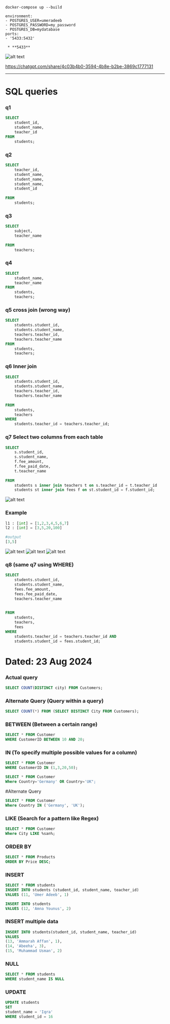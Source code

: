 `docker-compose up --build`
```
environment:                  
- POSTGRES_USER=umeradeeb
- POSTGRES_PASSWORD=my_password
- POSTGRES_DB=mydatabase
ports:
- '5433:5432' 
```
     * **5433**


![alt text](image-1.png)

https://chatgpt.com/share/4c03b4b0-3594-4b8e-b2be-3869c1777131


----------------
# SQL queries


### q1
```sql
SELECT
	student_id,
	student_name,
	teacher_id
FROM 
    students;
```
### q2
```sql
SELECT
	teacher_id,
	student_name,
	student_name,
	student_name,
	student_id
	
FROM 
    students;
```

### q3
```sql
SELECT
	subject,
	teacher_name
	
FROM 
	teachers;
```

### q4
```sql
SELECT
	student_name,
	teacher_name
FROM
	students,
	teachers;
```

### q5 cross join (wrong way)
```sql
SELECT
	students.student_id,
	students.student_name,
	teachers.teacher_id,
	teachers.teacher_name
FROM
	students,
	teachers;
```

### q6 Inner join
```sql
SELECT
	students.student_id,
	students.student_name,
	teachers.teacher_id,
	teachers.teacher_name
	
FROM 
	students,
	teachers
WHERE
	students.teacher_id = teachers.teacher_id;
```

### q7 Select two columns from each table
```sql
SELECT
	s.student_id,
    s.student_name,
    f.fee_amount,
    f.fee_paid_date,
    t.teacher_name
	
FROM 
	students s inner join teachers t on s.teacher_id = t.teacher_id
    students st inner join fees f on st.student_id = f.student_id;
```

![alt text](image-2.png)
### Example
```python
l1 : [int] = [1,2,3,4,5,6,7]
l2 : [int] = [3,5,20,100]

#output
[3,5]
```
![alt text](image-3.png)
![alt text](image-4.png)
![alt text](image-5.png)

### q8 (same q7 using WHERE)
```sql
SELECT
	students.student_id,
	students.student_name,
	fees.fee_amount,
	fees.fee_paid_date,
	teachers.teacher_name
	
	
FROM 
	students,
	teachers,
	fees
WHERE
	students.teacher_id = teachers.teacher_id AND 
	students.student_id = fees.student_id;
```

# Dated: 23 Aug 2024

### Actual query
```sql
SELECT COUNT(DISTINCT city) FROM Customers;
```

### Alternate Query (Query within a query)
```sql
SELECT COUNT(*) FROM (SELECT DISTINCT City FROM Customers);
```

### BETWEEN (Between a certain range)
```sql
SELECT * FROM Customer
WHERE CustomerID BETWEEN 10 AND 20;
```

### IN (To specify multiple possible values for a column)
```sql
SELECT * FROM Customer
WHERE CustomerID IN (1,3,20,50);
```

```sql
SELECT * FROM Customer
Where Country='Germany' OR Country='UK";
```

#Alternate Query
```sql
SELECT * FROM Customer
Where Country IN ('Germany', 'UK');
```
### LIKE (Search for a pattern like Regex)
```sql
SELECT * FROM Customer
Where City LIKE %san%;
```

### ORDER BY
```sql
SELECT * FROM Products
ORDER BY Price DESC;
```

### INSERT 
```sql
SELECT * FROM students
INSERT INTO students (student_id, student_name, teacher_id)
VALUES (11, 'Umer Adeeb', 1)

INSERT INTO students
VALUES (12, 'Amna Younus', 2)
```

### INSERT multiple data
```sql
INSERT INTO students(student_id, student_name, teacher_id)
VALUES 
(13, 'Ammarah Affan', 1),
(14, 'Abeeha', 3),
(15, 'Muhammad Usman', 2)
```

### NULL
```sql
SELECT * FROM students
WHERE student_name IS NULL
```

### UPDATE
```sql
UPDATE students
SET
student_name = 'Iqra'
WHERE student_id = 16
```
